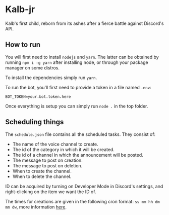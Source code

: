 # Kalb-jr

Kalb's first child, reborn from its ashes after a fierce battle against Discord's API.

## How to run

You will first need to install `nodejs` and `yarn`. The latter can be obtained by running `npm i -g yarn` after installing node, or through your package manager on some distros.

To install the dependencies simply run `yarn`.

To run the bot, you'll first need to provide a token in a file named `.env`:
```
BOT_TOKEN=your.bot.token.here
```

Once everything is setup you can simply run `node .` in the top folder.

## Scheduling things

The `schedule.json` file contains all the scheduled tasks. They consist of:
- The name of the voice channel to create.
- The id of the category in which it will be created.
- The id of a channel in which the announcement will be posted.
- The message to post on creation.
- The message to post on deletion.
- When to create the channel.
- When to delete the channel.

ID can be acquired by turning on Developer Mode in Discord's settings, and right-clicking on the item we want the ID of.

The times for creations are given in the following cron format: `ss mm hh dm mm dw`, more information [here](https://www.npmjs.com/package/node-cron).
